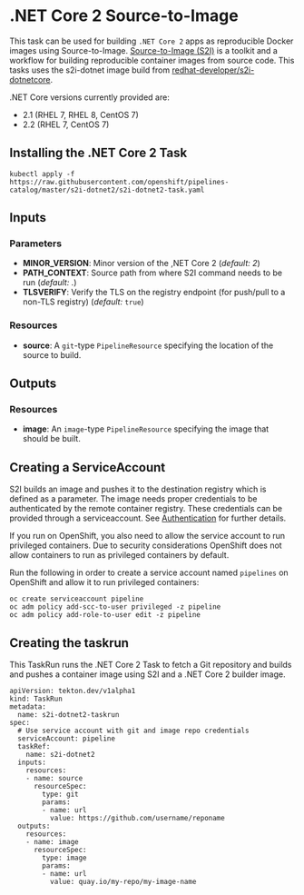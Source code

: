 # .NET Core 2 Source-to-Image

This task can be used for building `.NET Core 2` apps as reproducible Docker 
images using Source-to-Image. [Source-to-Image (S2I)](https://github.com/openshift/source-to-image)
is a toolkit and a workflow for building reproducible container images
from source code. This tasks uses the s2i-dotnet image build from [redhat-developer/s2i-dotnetcore](https://github.com/redhat-developer/s2i-dotnetcore).

.NET Core versions currently provided are:

- 2.1 (RHEL 7, RHEL 8, CentOS 7)
- 2.2 (RHEL 7, CentOS 7)

## Installing the .NET Core 2 Task

```
kubectl apply -f https://raw.githubusercontent.com/openshift/pipelines-catalog/master/s2i-dotnet2/s2i-dotnet2-task.yaml
```

## Inputs

### Parameters

* **MINOR_VERSION**: Minor version of the ,NET Core 2
  (_default: 2_)
* **PATH_CONTEXT**: Source path from where S2I command needs to be run
  (_default: ._)
* **TLSVERIFY**: Verify the TLS on the registry endpoint (for push/pull to a
  non-TLS registry) (_default:_ `true`)


### Resources

* **source**: A `git`-type `PipelineResource` specifying the location of the
  source to build.

## Outputs

### Resources

* **image**: An `image`-type `PipelineResource` specifying the image that should
  be built.

## Creating a ServiceAccount

S2I builds an image and pushes it to the destination registry which is
defined as a parameter. The image needs proper credentials to be 
authenticated by the remote container registry. These credentials can 
be provided through a serviceaccount. See [Authentication](https://github.com/tektoncd/pipeline/blob/master/docs/auth.md#basic-authentication-docker)
for further details.

If you run on OpenShift, you also need to allow the service
account to run privileged containers. Due to security considerations 
OpenShift does not allow containers to run as privileged containers 
by default.

Run the following in order to create a service account named
`pipelines` on OpenShift and allow it to run privileged containers:

```
oc create serviceaccount pipeline
oc adm policy add-scc-to-user privileged -z pipeline
oc adm policy add-role-to-user edit -z pipeline
```

## Creating the taskrun

This TaskRun runs the .NET Core 2 Task to fetch a Git repository and builds and 
pushes a container image using S2I and a .NET Core 2 builder image.

```
apiVersion: tekton.dev/v1alpha1
kind: TaskRun
metadata:
  name: s2i-dotnet2-taskrun
spec:
  # Use service account with git and image repo credentials
  serviceAccount: pipeline
  taskRef:
    name: s2i-dotnet2
  inputs:
    resources:
    - name: source
      resourceSpec:
        type: git
        params:
        - name: url
          value: https://github.com/username/reponame
  outputs:
    resources:
    - name: image
      resourceSpec:
        type: image
        params:
        - name: url
          value: quay.io/my-repo/my-image-name
```
